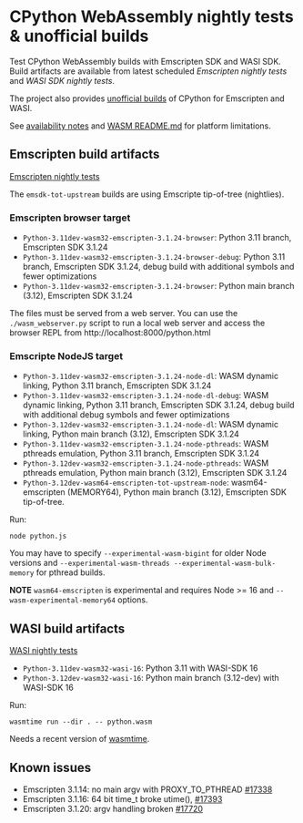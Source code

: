 # CPython WebAssembly nightly tests & unofficial builds

Test CPython WebAssembly builds with Emscripten SDK and WASI SDK. Build
artifacts are available from latest scheduled *Emscripten nightly tests* and
*WASI SDK nightly tests*.

The project also provides [unofficial builds](https://github.com/tiran/cpython-wasm-test/releases)
of CPython for Emscripten and WASI.

See [availability notes](https://docs.python.org/3.11/library/intro.html) and
[WASM README.md](https://github.com/python/cpython/blob/main/Tools/wasm/README.md)
for platform limitations.

## Emscripten build artifacts

[Emscripten nightly tests](https://github.com/tiran/cpython-wasm-test/actions/workflows/emsdk.yml?query=event%3Aschedule)

The `emsdk-tot-upstream` builds are using Emscripte tip-of-tree (nightlies).

### Emscripten browser target

- `Python-3.11dev-wasm32-emscripten-3.1.24-browser`: Python 3.11 branch, Emscripten SDK 3.1.24
- `Python-3.11dev-wasm32-emscripten-3.1.24-browser-debug`: Python 3.11 branch,
  Emscripten SDK 3.1.24, debug build with additional symbols and fewer
  optimizations
- `Python-3.11dev-wasm32-emscripten-3.1.24-browser`: Python main branch (3.12), Emscripten SDK 3.1.24

The files must be served from a web server. You can use the
`./wasm_webserver.py` script to run a local web server and
access the browser REPL from http://localhost:8000/python.html

### Emscripte NodeJS target

- `Python-3.11dev-wasm32-emscripten-3.1.24-node-dl`: WASM dynamic linking, Python
  3.11 branch, Emscripten SDK 3.1.24
- `Python-3.11dev-wasm32-emscripten-3.1.24-node-dl-debug`: WASM dynamic linking, Python
  3.11 branch, Emscripten SDK 3.1.24, debug build with additional debug symbols and fewer
  optimizations
- `Python-3.12dev-wasm32-emscripten-3.1.24-node-dl`: WASM dynamic linking, Python
  main branch (3.12), Emscripten SDK 3.1.24
- `Python-3.11dev-wasm32-emscripten-3.1.24-node-pthreads`: WASM pthreads emulation,
  Python 3.11 branch, Emscripten SDK 3.1.24
- `Python-3.12dev-wasm32-emscripten-3.1.24-node-pthreads`: WASM pthreads emulation,
  Python main branch (3.12), Emscripten SDK 3.1.24
- `Python-3.12dev-wasm64-emscripten-tot-upstream-node`: wasm64-emscripten (MEMORY64),
  Python main branch (3.12), Emscripten SDK tip-of-tree.

Run:

```shell
node python.js
```

You may have to specify `--experimental-wasm-bigint` for older Node versions and
`--experimental-wasm-threads --experimental-wasm-bulk-memory` for pthread builds.

**NOTE** `wasm64-emscripten` is experimental and requires Node >= 16 and
`--wasm-experimental-memory64` options.

## WASI build artifacts

[WASI nightly tests](https://github.com/tiran/cpython-wasm-test/actions/workflows/wasi.yml?query=event%3Aschedule)

- `Python-3.11dev-wasm32-wasi-16`: Python 3.11 with WASI-SDK 16
- `Python-3.12dev-wasm32-wasi-16`: Python main branch (3.12-dev) with WASI-SDK 16

Run:

```shell
wasmtime run --dir . -- python.wasm
```

Needs a recent version of [wasmtime](https://wasmtime.dev/).


## Known issues

- Emscripten 3.1.14: no main argv with PROXY_TO_PTHREAD [#17338](https://github.com/emscripten-core/emscripten/issues/17338)
- Emscripten 3.1.16: 64 bit time_t broke utime(), [#17393](https://github.com/emscripten-core/emscripten/issues/17393)
- Emscripten 3.1.20: argv handling broken [#17720](https://github.com/emscripten-core/emscripten/issues/17720)
